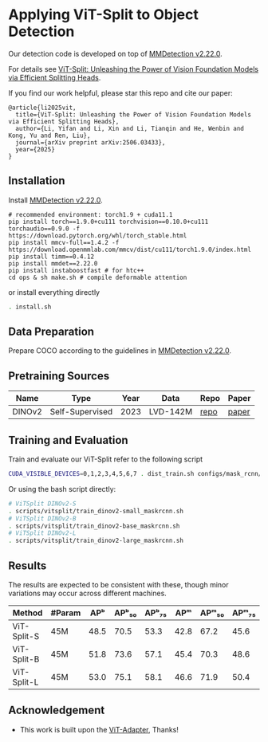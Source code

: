 # Applying ViT-Split to Object Detection

Our detection code is developed on top of [MMDetection v2.22.0](https://github.com/open-mmlab/mmdetection/tree/v2.22.0).

For details see [ViT-Split: Unleashing the Power of Vision Foundation Models via Efficient Splitting Heads](https://arxiv.org/pdf/2506.03433).

If you find our work helpful, please star this repo and cite our paper:

```
@article{li2025vit,
  title={ViT-Split: Unleashing the Power of Vision Foundation Models via Efficient Splitting Heads},
  author={Li, Yifan and Li, Xin and Li, Tianqin and He, Wenbin and Kong, Yu and Ren, Liu},
  journal={arXiv preprint arXiv:2506.03433},
  year={2025}
}
```

## Installation

Install [MMDetection v2.22.0](https://github.com/open-mmlab/mmdetection/tree/v2.22.0).

```
# recommended environment: torch1.9 + cuda11.1
pip install torch==1.9.0+cu111 torchvision==0.10.0+cu111 torchaudio==0.9.0 -f https://download.pytorch.org/whl/torch_stable.html
pip install mmcv-full==1.4.2 -f https://download.openmmlab.com/mmcv/dist/cu111/torch1.9.0/index.html
pip install timm==0.4.12
pip install mmdet==2.22.0
pip install instaboostfast # for htc++
cd ops & sh make.sh # compile deformable attention
```

or install everything directly

```bash
. install.sh
```

## Data Preparation

Prepare COCO according to the guidelines in [MMDetection v2.22.0](https://github.com/open-mmlab/mmdetection/blob/master/docs/en/1_exist_data_model.md).

## Pretraining Sources

| Name          | Type       | Year | Data         | Repo                                                                                                    | Paper                                                                                                                                                                           |
| ------------- | ---------- | ---- | ------------ | ------------------------------------------------------------------------------------------------------- | ------------------------------------------------------------------------------------------------------------------------------------------------------------------------------- |
| DINOv2        | Self-Supervised        | 2023 | LVD-142M | [repo](https://github.com/facebookresearch/dinov2)                                            | [paper](https://arxiv.org/abs/2208.06366)     |

## Training and Evaluation
Train and evaluate our ViT-Split refer to the following script
```bash
CUDA_VISIBLE_DEVICES=0,1,2,3,4,5,6,7 . dist_train.sh configs/mask_rcnn/vitsplit/mask_rcnn_dinov2_vitsplit_small_fpn_1x_coco.py.py 8 --seed 2023 
```

Or using the bash script directly:

```bash
# ViTSplit DINOv2-S
. scripts/vitsplit/train_dinov2-small_maskrcnn.sh
# ViTSplit DINOv2-B
. scripts/vitsplit/train_dinov2-base_maskrcnn.sh
# ViTSplit DINOv2-L
. scripts/vitsplit/train_dinov2-large_maskrcnn.sh
```

## Results

The results are expected to be consistent with these, though minor variations may occur across different machines.

| Method            | #Param | APᵇ | APᵇ₅₀ | APᵇ₇₅ | APᵐ | APᵐ₅₀ | APᵐ₇₅ |
|-------------------|--------|-----|-------|-------|-----|-------|-------|
| ViT-Split-S| 45M   | 48.5 | 70.5 | 53.3 | 42.8 | 67.2 | 45.6 |
| ViT-Split-B| 45M   | 51.8 | 73.6 | 57.1 | 45.4 | 70.3 | 48.6 |
| ViT-Split-L| 45M   | 53.0 | 75.1 | 58.1 | 46.6 | 71.9 | 50.4 |

## Acknowledgement

- This work is built upon the [ViT-Adapter](https://github.com/czczup/ViT-Adapter), Thanks!
